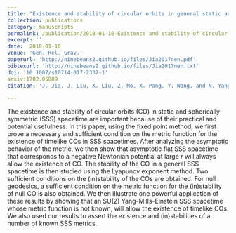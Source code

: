 ```yaml
---  
title: "Existence and stability of circular orbits in general static and spherically symmetric spacetimes"
collection: publications
category: manuscripts
permalink: /publication/2018-01-10-Existence and stability of circular orbits in general static and spherically symmetric spacetimes
excerpt: ''
date:  2018-01-10
venue: 'Gen. Rel. Grav.'
paperurl: 'http://ninebeans2.github.io/files/Jia2017nen.pdf'
bibtexurl: 'http://ninebeans2.github.io/files/Jia2017nen.txt'
doi: '10.1007/s10714-017-2337-1'
arxiv:1702.05889 
citation: 'J. Jia, J. Liu, X. Liu, Z. Mo, X. Pang, Y. Wang, and N. Yang, Gen. Rel. Grav. 50, 17 (2018).'

---  
```


The existence and stability of circular orbits (CO) in static and spherically symmetric (SSS) spacetime are important because of their practical and potential usefulness. In this paper, using the fixed point method, we first prove a necessary and sufficient condition on the metric function for the existence of timelike COs in SSS spacetimes. After analyzing the asymptotic behavior of the metric, we then show that asymptotic flat SSS spacetime that corresponds to a negative Newtonian potential at large $r$ will always allow the existence of CO. The stability of the CO in a general SSS spacetime is then studied using the Lyapunov exponent method. Two sufficient conditions on the (in)stability of the COs are obtained. For null geodesics, a sufficient condition on the metric function for the (in)stability of null CO is also obtained. We then illustrate one powerful application of these results by showing that an SU(2) Yang-Mills-Einstein SSS spacetime whose metric function is not known, will allow the existence of timelike COs. We also used our results to assert the existence and (in)stabilities of a number of known SSS metrics.

